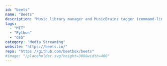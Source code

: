 ```yaml
---
id: "beets"
name: "Beets"
description: "Music library manager and MusicBrainz tagger (command-line and Web interface)."
tags:
  - "MIT"
  - "Python"
  - "deb"
category: "Media Streaming"
website: "https://beets.io/"
repo: "https://github.com/beetbox/beets"
#image: "/placeholder.svg?height=300&width=400"
---
```


